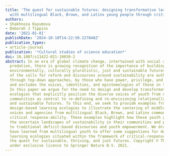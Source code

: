 ```yaml
---
title: 'The quest for sustainable futures: designing transformative learning spaces
  with multilingual Black, Brown, and Latinx young people through critical response-ability.'
authors:
- Shakhnoza Kayumova
- Deborah J Tippins
date: '2021-01-01'
publishDate: '2024-10-10T14:22:50.227848Z'
publication_types:
- article-journal
publication: '*Cultural studies of science education*'
doi: 10.1007/s11422-021-10030-2
abstract: In an era of global climate change, intertwined with social and ecological
  predation, there is growing recognition of the importance of building socially,
  environmentally, culturally pluralistic, just and sustainable futures. Yet many
  of the calls for reform and discourses around sustainability are authored and defined
  through top-down approaches, by those who have power, privilege, and cognitive authority,
  and excludes the voices, identities, and epistemologies of those in the margins.
  In this paper we argue for the need to design and develop transformative learning
  ecologies that explicitly position the diverse voices of youth from nondominant
  communities as central to re-defining and re-envisioning relationally just, pluralistic,
  and sustainable futures. To this end, we seek to provide examples from participatory
  design-based learning ecologies to illustrate the centering of middle school youth
  voices and agencies from multilingual Black, Brown, and Latinx communities through
  critical response-ability. These examples highlight how these youth grapple with
  the uncertain landscapes of sustainability in their communities and provide counter-narratives
  to traditional deficit-based discourses and youth empowerment. We draw on what we
  have learned from multilingual youth to offer some suggestions for designing transformative
  learning ecologies situated within the framework of critical-response-ability in
  the quest for sustainable, thriving, and just futures. Copyright © The Author(s),
  under exclusive licence to Springer Nature B.V. 2021.
---
```

